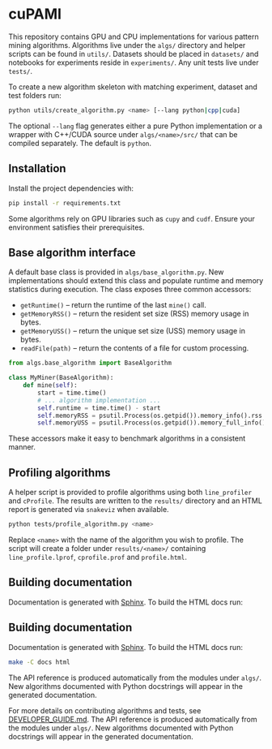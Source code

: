# cuPAMI

This repository contains GPU and CPU implementations for various pattern mining algorithms.
Algorithms live under the `algs/` directory and helper scripts can be found in
`utils/`.  Datasets should be placed in `datasets/` and notebooks for
experiments reside in `experiments/`.  Any unit tests live under `tests/`.

To create a new algorithm skeleton with matching experiment, dataset and test
folders run:

```bash
python utils/create_algorithm.py <name> [--lang python|cpp|cuda]
```
The optional `--lang` flag generates either a pure Python implementation or a
wrapper with C++/CUDA source under `algs/<name>/src/` that can be compiled
separately.  The default is `python`.

## Installation

Install the project dependencies with:

```bash
pip install -r requirements.txt
```

Some algorithms rely on GPU libraries such as `cupy` and `cudf`. Ensure your
environment satisfies their prerequisites.

## Base algorithm interface

A default base class is provided in `algs/base_algorithm.py`.  New
implementations should extend this class and populate runtime and memory
statistics during execution.  The class exposes three common accessors:

* `getRuntime()` – return the runtime of the last `mine()` call.
* `getMemoryRSS()` – return the resident set size (RSS) memory usage in bytes.
* `getMemoryUSS()` – return the unique set size (USS) memory usage in bytes.
* `readFile(path)` – return the contents of a file for custom processing.

```python
from algs.base_algorithm import BaseAlgorithm

class MyMiner(BaseAlgorithm):
    def mine(self):
        start = time.time()
        # ... algorithm implementation ...
        self.runtime = time.time() - start
        self.memoryRSS = psutil.Process(os.getpid()).memory_info().rss
        self.memoryUSS = psutil.Process(os.getpid()).memory_full_info().uss
```

These accessors make it easy to benchmark algorithms in a consistent manner.

## Profiling algorithms

A helper script is provided to profile algorithms using both `line_profiler` and
`cProfile`.  The results are written to the `results/` directory and an HTML
report is generated via `snakeviz` when available.

```bash
python tests/profile_algorithm.py <name>
```

Replace `<name>` with the name of the algorithm you wish to profile.  The script
will create a folder under `results/<name>/` containing `line_profile.lprof`,
`cprofile.prof` and `profile.html`.

## Building documentation

Documentation is generated with [Sphinx](https://www.sphinx-doc.org/). To build
the HTML docs run:

## Building documentation

Documentation is generated with [Sphinx](https://www.sphinx-doc.org/). To build the HTML docs run:

```bash
make -C docs html
```

The API reference is produced automatically from the modules under `algs/`. New
algorithms documented with Python docstrings will appear in the generated
documentation.

For more details on contributing algorithms and tests, see
[DEVELOPER_GUIDE.md](DEVELOPER_GUIDE.md).
The API reference is produced automatically from the modules under `algs/`. New algorithms documented with Python docstrings will appear in the generated documentation.
